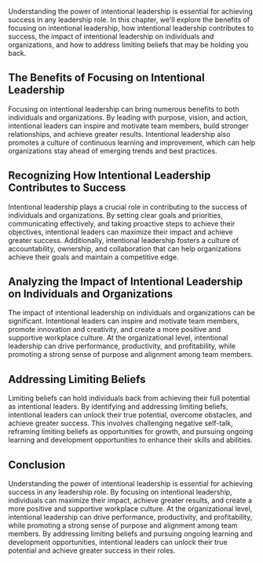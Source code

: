 
Understanding the power of intentional leadership is essential for achieving success in any leadership role. In this chapter, we'll explore the benefits of focusing on intentional leadership, how intentional leadership contributes to success, the impact of intentional leadership on individuals and organizations, and how to address limiting beliefs that may be holding you back.

The Benefits of Focusing on Intentional Leadership
--------------------------------------------------

Focusing on intentional leadership can bring numerous benefits to both individuals and organizations. By leading with purpose, vision, and action, intentional leaders can inspire and motivate team members, build stronger relationships, and achieve greater results. Intentional leadership also promotes a culture of continuous learning and improvement, which can help organizations stay ahead of emerging trends and best practices.

Recognizing How Intentional Leadership Contributes to Success
-------------------------------------------------------------

Intentional leadership plays a crucial role in contributing to the success of individuals and organizations. By setting clear goals and priorities, communicating effectively, and taking proactive steps to achieve their objectives, intentional leaders can maximize their impact and achieve greater success. Additionally, intentional leadership fosters a culture of accountability, ownership, and collaboration that can help organizations achieve their goals and maintain a competitive edge.

Analyzing the Impact of Intentional Leadership on Individuals and Organizations
-------------------------------------------------------------------------------

The impact of intentional leadership on individuals and organizations can be significant. Intentional leaders can inspire and motivate team members, promote innovation and creativity, and create a more positive and supportive workplace culture. At the organizational level, intentional leadership can drive performance, productivity, and profitability, while promoting a strong sense of purpose and alignment among team members.

Addressing Limiting Beliefs
---------------------------

Limiting beliefs can hold individuals back from achieving their full potential as intentional leaders. By identifying and addressing limiting beliefs, intentional leaders can unlock their true potential, overcome obstacles, and achieve greater success. This involves challenging negative self-talk, reframing limiting beliefs as opportunities for growth, and pursuing ongoing learning and development opportunities to enhance their skills and abilities.

Conclusion
----------

Understanding the power of intentional leadership is essential for achieving success in any leadership role. By focusing on intentional leadership, individuals can maximize their impact, achieve greater results, and create a more positive and supportive workplace culture. At the organizational level, intentional leadership can drive performance, productivity, and profitability, while promoting a strong sense of purpose and alignment among team members. By addressing limiting beliefs and pursuing ongoing learning and development opportunities, intentional leaders can unlock their true potential and achieve greater success in their roles.
